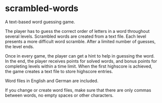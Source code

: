 # scrambled-words
A text-based word guessing game.

The player has to guess the correct order of letters in a word
throughout several levels. Scrambled words are created from a text
file. Each level presents a more difficult word scramble. After a
limited number of guesses, the level ends.

Once in every game, the player can get a hint to help in guessing the
word. In the end, the player receives points for solved words, and
bonus points for completing levels within a time limit. When the first
highscore is achieved, the game creates a text file to store highscore
entries.

Word files in English and German are included.

If you change or create word files, make sure that there are only
commas between words, no empty spaces or other characters.
